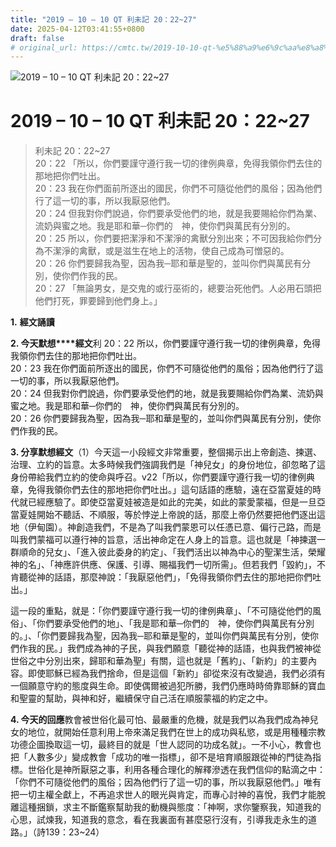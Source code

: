 ```yaml
---
title: "2019 – 10 – 10 QT 利未記 20：22~27"
date: 2025-04-12T03:41:55+0800
draft: false
# original_url: https://cmtc.tw/2019-10-10-qt-%e5%88%a9%e6%9c%aa%e8%a8%98-20%ef%bc%9a2227
---
```


![2019 – 10 – 10 QT 利未記 20：22~27](/images/qt.jpg   "2019 – 10 – 10 QT 利未記 20：22~27")

# 2019 – 10 – 10 QT 利未記 20：22~27

> 利未記 20：22~27  
> 20：22 「所以，你們要謹守遵行我一切的律例典章，免得我領你們去住的那地把你們吐出。  
> 20：23 我在你們面前所逐出的國民，你們不可隨從他們的風俗；因為他們行了這一切的事，所以我厭惡他們。  
> 20：24 但我對你們說過，你們要承受他們的地，就是我要賜給你們為業、流奶與蜜之地。我是耶和華─你們的　神，使你們與萬民有分別的。  
> 20：25 所以，你們要把潔淨和不潔淨的禽獸分別出來；不可因我給你們分為不潔淨的禽獸，或是滋生在地上的活物，使自己成為可憎惡的。  
> 20：26 你們要歸我為聖，因為我─耶和華是聖的，並叫你們與萬民有分別，使你們作我的民。  
> 20：27 「無論男女，是交鬼的或行巫術的，總要治死他們。人必用石頭把他們打死，罪要歸到他們身上。」

**1.** **經文誦讀**

**2. 今天默想****經文**利 20：22 所以，你們要謹守遵行我一切的律例典章，免得我領你們去住的那地把你們吐出。  
20：23 我在你們面前所逐出的國民，你們不可隨從他們的風俗；因為他們行了這一切的事，所以我厭惡他們。  
20：24 但我對你們說過，你們要承受他們的地，就是我要賜給你們為業、流奶與蜜之地。我是耶和華─你們的　神，使你們與萬民有分別的。  
20：26 你們要歸我為聖，因為我─耶和華是聖的，並叫你們與萬民有分別，使你們作我的民。

**3. 分享默想經文**（1）今天這一小段經文非常重要，整個揭示出上帝創造、揀選、治理、立約的旨意。太多時候我們強調我們是「神兒女」的身份地位，卻忽略了這身份帶給我們立約的使命與呼召。v22「所以，你們要謹守遵行我一切的律例典章，免得我領你們去住的那地把你們吐出。」這句話語的應驗，遠在亞當夏娃的時代就已經應驗了。即使亞當夏娃被造是如此的完美，如此的蒙愛蒙福，但是一旦亞當夏娃開始不聽話、不順服，等於悖逆上帝說的話，那麼上帝仍然要把他們逐出這地（伊甸園）。神創造我們，不是為了叫我們蒙恩可以任憑已意、偏行己路，而是叫我們蒙福可以遵行神的旨意，活出神命定在人身上的旨意。這也就是「神揀選一群順命的兒女」、「進入彼此委身的約定」、「我們活出以神為中心的聖潔生活，榮耀神的名」、「神應許供應、保護、引導、賜福我們一切所需」。但若我們「毀約」，不肯聽從神的話語，那麼神說：「我厭惡他們」，「免得我領你們去住的那地把你們吐出。」

這一段的重點，就是：「你們要謹守遵行我一切的律例典章」、「不可隨從他們的風俗」、「你們要承受他們的地」、「我是耶和華─你們的　神，使你們與萬民有分別的。」、「你們要歸我為聖，因為我─耶和華是聖的，並叫你們與萬民有分別，使你們作我的民。」我們成為神的子民，與我們願意「聽從神的話語，也與我們被神從世俗之中分別出來，歸耶和華為聖」有關，這也就是「舊約」、「新約」的主要內容。即使耶穌已經為我們捨命，但是這個「新約」卻從來沒有改變過，我們必須有一個願意守約的態度與生命。即使偶爾被過犯所勝，我們仍應時時倚靠耶穌的寶血和聖靈的幫助，與神和好，繼續保守自己活在順服蒙福的約定之中。

**4. 今天的回應**教會被世俗化最可怕、最嚴重的危機，就是我們以為我們成為神兒女的地位，就開始任意利用上帝來滿足我們在世上的成功與私慾，或是用種種宗教功德企圖換取這一切，最終目的就是「世人認同的功成名就」。一不小心，教會也把「人數多少」變成教會「成功的唯一指標」，卻不是培育順服跟從神的門徒為指標。世俗化是神所厭惡之事，利用各種合理化的解釋滲透在我們信仰的點滴之中：「你們不可隨從他們的風俗；因為他們行了這一切的事，所以我厭惡他們。」唯有把一切主權全獻上，不再追求世人的眼光與肯定，而專心討神的喜悅，我們才能脫離這種捆鎖，求主不斷鑑察幫助我的動機與態度：「神啊，求你鑒察我，知道我的心思，試煉我，知道我的意念，看在我裏面有甚麼惡行沒有，引導我走永生的道路。」（詩139：23~24）
